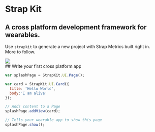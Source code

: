 # Strap Kit

## A cross platform development framework for wearables.

Use ```strapkit``` to generate a new project with Strap Metrics built right in. More to follow.
<div class="col-xs-12 text-center">
    <img class="img-responsive text-center col-sm-offset-2 col-xs-12 col-sm-8" src="/img/cross-platform.png"/>
</div>
## Write your first cross platform app

```javascript
var splashPage = StrapKit.UI.Page();

var card = StrapKit.UI.Card({
  title: 'Hello World',
  body:'I am alive'
});

// Adds content to a Page
splashPage.addView(card);

// Tells your wearable app to show this page
splashPage.show();
```